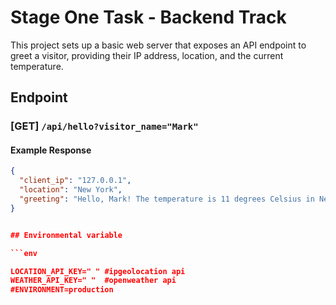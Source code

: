 # Stage One Task - Backend Track

This project sets up a basic web server that exposes an API endpoint to greet a visitor, providing their IP address, location, and the current temperature.

## Endpoint

### [GET] `/api/hello?visitor_name="Mark"`

#### Example Response

```json
{
  "client_ip": "127.0.0.1",
  "location": "New York",
  "greeting": "Hello, Mark! The temperature is 11 degrees Celsius in New York"
}


## Environmental variable

```env

LOCATION_API_KEY=" " #ipgeolocation api
WEATHER_API_KEY=" "  #openweather api
#ENVIRONMENT=production

```

